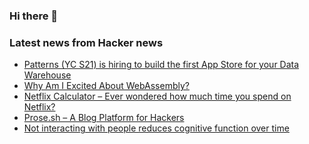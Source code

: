 ### Hi there 👋

<!--
**arashid-sh/arashid-sh** is a ✨ _special_ ✨ repository because its `README.md` (this file) appears on your GitHub profile.

Here are some ideas to get you started:

- 🔭 I’m currently working on ...
- 🌱 I’m currently learning ...
- 👯 I’m looking to collaborate on ...
- 🤔 I’m looking for help with ...
- 💬 Ask me about ...
- 📫 How to reach me: ...
- 😄 Pronouns: ...
- ⚡ Fun fact: ...
-->

### Latest news from Hacker news
<!-- BLOG-POST-LIST:START -->
- [Patterns &lpar;YC S21&rpar; is hiring to build the first App Store for your Data Warehouse](https://www.patterns.app/)
- [Why Am I Excited About WebAssembly?](https://blog.colinbreck.com/why-am-i-excited-about-webassembly/)
- [Netflix Calculator – Ever wondered how much time you spend on Netflix?](https://www.netflixcalculator.com/)
- [Prose.sh – A Blog Platform for Hackers](https://prose.sh/)
- [Not interacting with people reduces cognitive function over time](https://infidelpro.com/not-interacting-with-people-reduces-cognitive-function-over-time/)
<!-- BLOG-POST-LIST:END -->

